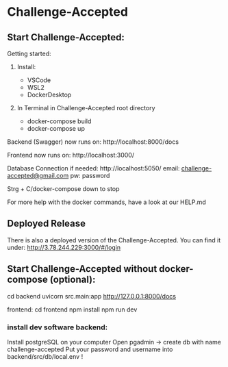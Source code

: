 # Challenge-Accepted

## Start Challenge-Accepted:

Getting started:

1. Install:

   - VSCode
   - WSL2
   - DockerDesktop

2. In Terminal in Challenge-Accepted root directory
   - docker-compose build
   - docker-compose up

Backend (Swagger) now runs on:
http://localhost:8000/docs

Frontend now runs on:
http://localhost:3000/

Database Connection if needed:
http://localhost:5050/
email: challenge-accepted@gmail.com
pw: password

Strg + C/docker-compose down to stop

For more help with the docker commands, have a look at our HELP.md

## Deployed Release

There is also a deployed version of the Challenge-Accepted.
You can find it under: http://3.78.244.229:3000/#/login

## Start Challenge-Accepted without docker-compose (optional):

cd backend
uvicorn src.main:app
http://127.0.0.1:8000/docs

frontend:
cd frontend
npm install
npm run dev

### install dev software backend:

Install postgreSQL on your computer
Open pgadmin -> create db with name challenge-accepted
Put your password and username into backend/src/db/local.env !
